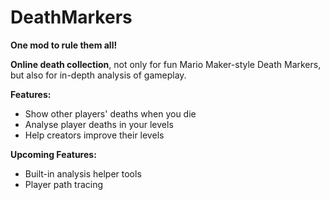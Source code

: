 # DeathMarkers

**One mod to rule them all!**

**Online death collection**, not only for fun Mario Maker-style Death Markers, but also for in-depth analysis of gameplay.

**Features:**
- Show other players' deaths when you die
- Analyse player deaths in your levels
- Help creators improve their levels

**Upcoming Features:**
- Built-in analysis helper tools
- Player path tracing